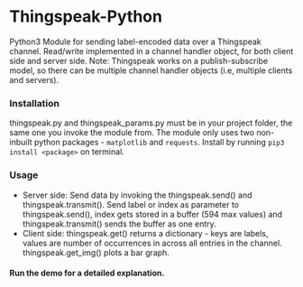 # Thingspeak-Python

Python3 Module for sending label-encoded data over a Thingspeak channel. Read/write implemented in a channel handler object, for both client side and server side.
Note: Thingspeak works on a publish-subscribe model, so there can be multiple channel handler objects (i.e, multiple clients and servers).

### Installation ###
thingspeak.py and thingspeak_params.py must be in your project folder, the same one you invoke the module from.
The module only uses two non-inbuilt python packages - `matplotlib` and `requests`. Install by running `pip3 install <package>` on terminal.

### Usage ###
- Server side: Send data by invoking the thingspeak.send() and thingspeak.transmit(). Send label or index as parameter to thingspeak.send(), index gets stored in a buffer (594 max values) and thingspeak.transmit() sends the buffer as one entry.
- Client side: thingspeak.get() returns a dictionary - keys are labels, values are number of occurrences in across all entries in the channel. thingspeak.get_img() plots a bar graph.

#### Run the demo for a detailed explanation. ###
